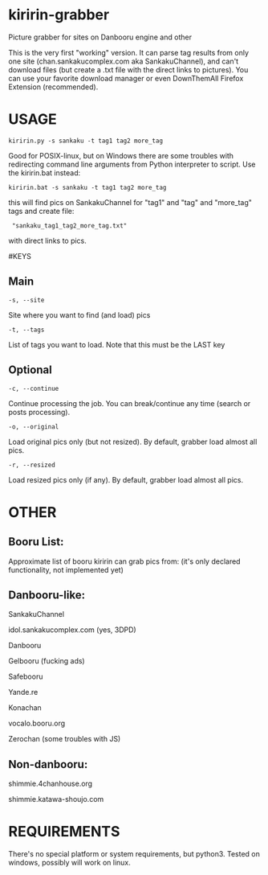 # kiririn-grabber

Picture grabber for sites on Danbooru engine and other

This is the very first "working" version. It can parse tag results from only
one site (chan.sankakucomplex.com aka SankakuChannel), and can't download files
(but create a .txt file with the direct links to pictures). You can use your
favorite download manager or even DownThemAll Firefox Extension (recommended).

# USAGE

    kiririn.py -s sankaku -t tag1 tag2 more_tag

Good for POSIX-linux, but on Windows there are some troubles with redirecting
command line arguments from Python interpreter to script. Use the kiririn.bat
instead:

    kiririn.bat -s sankaku -t tag1 tag2 more_tag

this will find pics on SankakuChannel for "tag1" and "tag" and "more_tag" tags
and create file:

     "sankaku_tag1_tag2_more_tag.txt"

with direct links to pics.

#KEYS

Main
-------

    -s, --site
Site where you want to find (and load) pics

    -t, --tags
List of tags you want to load. Note that this must be the LAST key

Optional
-------

    -c, --continue
Continue processing the job. You can break/continue any time (search or posts
processing).

    -o, --original
Load original pics only (but not resized). By default, grabber load almost all
pics.

    -r, --resized
Load resized pics only (if any). By default, grabber load almost all pics.

# OTHER

Booru List:
-------

Approximate list of booru kiririn can grab pics from:
(it's only declared functionality, not implemented yet)

Danbooru-like:
-------

SankakuChannel

idol.sankakucomplex.com (yes, 3DPD)

Danbooru

Gelbooru (fucking ads)

Safebooru

Yande.re

Konachan

vocalo.booru.org

Zerochan (some troubles with JS)

Non-danbooru:
-------
shimmie.4chanhouse.org

shimmie.katawa-shoujo.com

# REQUIREMENTS

There's no special platform or system requirements, but python3. Tested on
windows, possibly will work on linux.

